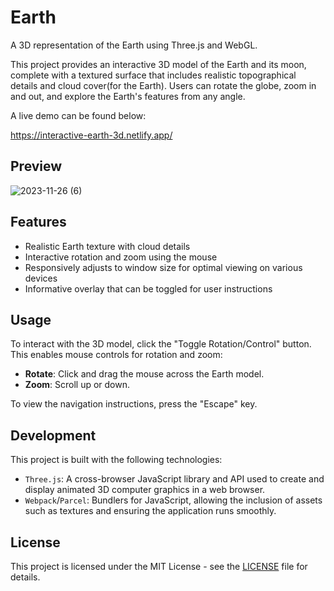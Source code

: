 # Earth
A 3D representation of the Earth using Three.js and WebGL.

This project provides an interactive 3D model of the Earth and its moon, complete with a textured surface that includes realistic topographical details and cloud cover(for the Earth). Users can rotate the globe, zoom in and out, and explore the Earth's features from any angle.

A live demo can be found below:

https://interactive-earth-3d.netlify.app/

## Preview
![2023-11-26 (6)](https://github.com/OkeahDavid/Earth/assets/82973470/734c9bdf-eacf-4a01-95de-2193f522a5e3)


## Features
- Realistic Earth texture with cloud details
- Interactive rotation and zoom using the mouse
- Responsively adjusts to window size for optimal viewing on various devices
- Informative overlay that can be toggled for user instructions

## Usage
To interact with the 3D model, click the "Toggle Rotation/Control" button. This enables mouse controls for rotation and zoom:
- **Rotate**: Click and drag the mouse across the Earth model.
- **Zoom**: Scroll up or down.

To view the navigation instructions, press the "Escape" key.

## Development
This project is built with the following technologies:
- `Three.js`: A cross-browser JavaScript library and API used to create and display animated 3D computer graphics in a web browser.
- `Webpack`/`Parcel`: Bundlers for JavaScript, allowing the inclusion of assets such as textures and ensuring the application runs smoothly.

## License
This project is licensed under the MIT License - see the [LICENSE](LICENSE) file for details.
